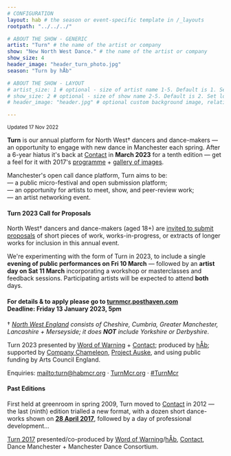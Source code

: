 ```yaml
---
# CONFIGURATION
layout: hab # the season or event-specific template in /_layouts
rootpath: "../../../"

# ABOUT THE SHOW - GENERIC
artist: "Turn" # the name of the artist or company
show: "New North West Dance." # the name of the artist or company
show_size: 4
header_image: "header_turn_photo.jpg"   
season: "Turn by hÅb"

# ABOUT THE SHOW - LAYOUT
# artist_size: 1 # optional - size of artist name 1-5. Default is 1. Set longer names to lower values
# show_size: 2 # optional - size of show name 2-5. Default is 2. Set longer names to lower values
# header_image: "header.jpg" # optional custom background image, relative to current page

---
```

<small>Updated 17 Nov 2022</small>        
        
**Turn** is our annual platform for North West† dancers and dance-makers — an opportunity to engage with new dance in Manchester each spring. After a 6-year hiatus it's back at <a href="https://contactmcr.com" target="_blank">Contact</a> in **March 2023** for a tenth edition — get a feel for it with 2017's [programme](/archive/2017-turn/programme) + [gallery of images](/galleries/2017-turn).         
        
Manchester's open call dance platform, Turn aims to be:<br>— a public micro-festival and open submission platform;<br>— an opportunity for artists to meet, show, and peer-review work;<br>— an artist networking event.         
        
#### Turn 2023 Call for Proposals        
North West† dancers and dance-makers (aged 18+) are <a href="https://turnmcr.posthaven.com" target="_blank">invited to submit proposals</a> of short pieces of work, works-in-progress, or extracts of longer works for inclusion in this annual event.        

We're experimenting with the form of Turn in 2023, to include a single **evening of public performances on Fri 10 March** — followed by an **artist day on Sat 11 March** incorporating a workshop or masterclasses and feedback sessions. Participating artists will be expected to attend **both** days.
        
#### For details & to apply please go to <a href="https://turnmcr.posthaven.com" target="_blank">turnmcr.posthaven.com</a><br>Deadline: Friday 13 January 2023, 5pm        
         
† *<a href="http://en.wikipedia.org/wiki/North_West_England" target="_blank">North West England</a> consists of Cheshire, Cumbria, Greater Manchester, Lancashire + Merseyside; it does **NOT** include Yorkshire or Derbyshire*.        
         
Turn 2023 presented by [Word of Warning](/) + <a href="https://contactmcr.com" target="_blank">Contact</a>; produced by [hÅb](/hab); supported by <a href="https://companychameleon.com" target="_blank">Company Chameleon</a>, <a href="https://projectauske.com" target="_blank">Project Auske</a>, and using public funding by Arts Council England.        
         
Enquiries: <mailto:turn@habmcr.org> · <a href="http://turnmcr.org" target="_blank">TurnMcr.org</a> · <a href="http://twitter.com/hashtag/TurnMcr" target="_blank">#TurnMcr</a>         
        
#### Past Editions        
First held at greenroom in spring 2009, Turn moved to <a href="https://contactmcr.com" target="_blank">Contact</a> in 2012 — the last (ninth) edition trialled a new format, with a dozen short dance-works shown on [**28 April 2017**](/archive/2017-turn), followed by a day of professional development…        
         
[Turn 2017](/archive/2017-turn) presented/co-produced by [Word of Warning](/)/[hÅb](/hab), <a href="https://contactmcr.com" target="_blank">Contact</a>, Dance Manchester + Manchester Dance Consortium.
